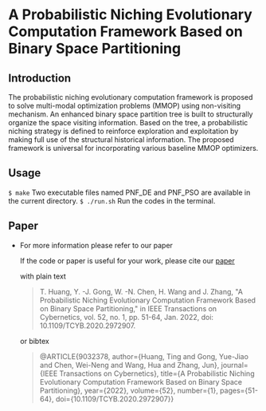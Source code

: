 # A Probabilistic Niching Evolutionary Computation Framework Based on Binary Space Partitioning  


## Introduction

The probabilistic niching evolutionary computation framework is proposed to solve multi-modal optimization problems (MMOP) using non-visiting mechanism.  An enhanced binary space partition tree is built to structurally organize the space visiting information. Based on the tree, a probabilistic niching strategy is defined to reinforce exploration and exploitation by making full use of the structural historical information. The proposed framework is universal for incorporating various baseline MMOP optimizers.   

## Usage 

`$ make`
Two executable files named PNF_DE and PNF_PSO are available in the current directory.
`$ ./run.sh`
Run the codes in the terminal.

## Paper 

* For more information please refer to our paper 

  If the code or paper is useful for your work, please cite our [paper](https://ieeexplore.ieee.org/document/9032378) 

  with plain text

  > T. Huang, Y. -J. Gong, W. -N. Chen, H. Wang and J. Zhang, "A Probabilistic Niching Evolutionary Computation Framework Based on Binary Space Partitioning," in IEEE Transactions on Cybernetics, vol. 52, no. 1, pp. 51-64, Jan. 2022, doi: 10.1109/TCYB.2020.2972907.

  or bibtex
  
  > @ARTICLE{9032378,  author={Huang, Ting and Gong, Yue-Jiao and Chen, Wei-Neng and Wang, Hua and Zhang, Jun},  journal={IEEE Transactions on Cybernetics},   title={A Probabilistic Niching Evolutionary Computation Framework Based on Binary Space Partitioning},   year={2022},  volume={52},  number={1},  pages={51-64},  doi={10.1109/TCYB.2020.2972907}}

